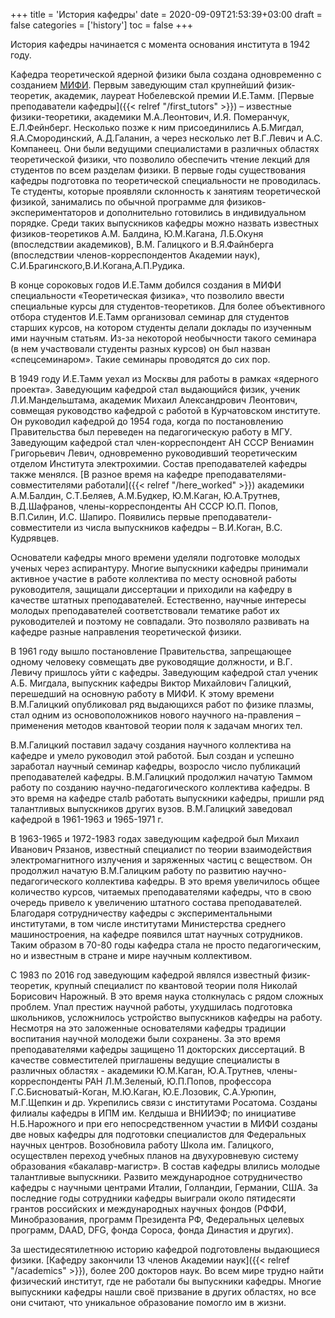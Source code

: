 +++
title = 'История кафедры'
date = 2020-09-09T21:53:39+03:00
draft = false
categories = ['history']
toc = false
+++

История кафедры начинается с момента основания института в 1942 году.

Кафедра  теоретической ядерной физики была создана одновременно с созданием [МИФИ](https://mephi.ru). Первым  заведующим стал  крупнейший  физик-теоретик, академик, лауреат  Нобелевской премии И.Е.Тамм.  [Первые  преподаватели  кафедры]({{< relref "/first_tutors" >}}) – известные физики-теоретики, академики М.А.Леонтович, И.Я. Померанчук, Е.Л.Фейнберг. Несколько позже к ним присоединились А.Б.Мигдал, Я.А.Смородинский, А.Д.Галанин, а через несколько лет В.Г.Левич и А.С. Компанеец. Они  были ведущими  специалистами  в  различных областях теоретической физики, что позволило обеспечить чтение лекций для студентов по всем разделам физики. В первые годы существования кафедры подготовка по теоретической специальности не проводилась. Те студенты, которые проявляли склонность к занятиям теоретической физикой, занимались по обычной программе для физиков-экспериментаторов и дополнительно готовились в индивидуальном порядке. Среди таких выпускников кафедры можно назвать известных физиков-теоретиков А.М. Балдина, Ю.М.Кагана, Л.Б.Окуня (впоследствии академиков), В.М. Галицкого и В.Я.Файнберга (впоследствии членов-корреспондентов Академии наук), С.И.Брагинского,В.И.Когана,А.П.Рудика.
<!--more-->
В конце сороковых годов И.Е.Тамм добился создания в МИФИ специальности «Теоретическая физика», что позволило ввести специальные курсы для студентов-теоретиков. Для более объективного отбора студентов И.Е.Тамм организовал семинар для студентов старших курсов, на котором студенты делали доклады по изученным ими научным статьям. Из-за некоторой необычности такого семинара (в нем участвовали студенты разных курсов) он был назван «спецсеминаром». Такие семинары проводятся до сих пор.

В 1949 году И.Е.Тамм уехал из Москвы для работы в рамках «ядерного проекта». Заведующим кафедрой стал выдающийся физик, ученик Л.И.Мандельштама, академик Михаил Александрович Леонтович, совмещая руководство кафедрой с работой в Курчатовском институте. Он руководил кафедрой до 1954 года, когда по постановлению Правительства был переведен на педагогическую работу в МГУ. Заведующим кафедрой стал член-корреспондент АН СССР Вениамин Григорьевич Левич, одновременно руководивший теоретическим отделом Института электрохимии. Состав преподавателей кафедры также менялся. [В разное время на кафедре преподавателями-совместителями работали]({{< relref "/here_worked" >}}) академики А.М.Балдин, С.Т.Беляев, А.М.Будкер, Ю.М.Каган, Ю.А.Трутнев, В.Д.Шафранов, члены-корреспонденты АН  СССР Ю.П. Попов, В.П.Силин, И.С. Шапиро. Появились первые преподаватели-совместители из числа выпускников кафедры – В.И.Коган, В.С. Кудрявцев.

Основатели кафедры много времени уделяли подготовке молодых ученых через аспирантуру. Многие выпускники кафедры принимали активное участие в работе коллектива по месту основной работы руководителя, защищали диссертации и приходили на кафедру в качестве штатных преподавателей. Естественно, научные интересы молодых преподавателей соответствовали тематике работ их руководителей и поэтому не совпадали. Это позволяло развивать  на кафедре разные направления теоретической физики.

В 1961 году вышло постановление Правительства, запрещающее одному человеку совмещать две руководящие должности, и В.Г. Левичу пришлось уйти с кафедры. Заведующим кафедрой стал ученик А.Б. Мигдала, выпускник кафедры Виктор Михайлович Галицкий, перешедший на основную работу в МИФИ. К этому времени В.М.Галицкий опубликовал ряд выдающихся работ по физике плазмы, стал одним из основоположников нового научного на-правления – применения методов квантовой теории поля к задачам многих тел.

В.М.Галицкий поставил задачу создания научного коллектива на кафедре и умело руководил этой работой. Был создан и успешно заработал научный семинар кафедры, возросло число публикаций преподавателей кафедры. В.М.Галицкий продолжил начатую Таммом работу по созданию научно-педагогического коллектива кафедры. В это время на кафедре сталb работать выпускники кафедры, пришли ряд талантливых выпускников других вузов. В.М.Галицкий заведовал кафедрой в 1961-1963 и 1965-1971 г.

В 1963-1965 и 1972-1983 годах заведующим кафедрой был Михаил Иванович Рязанов, известный специалист по теории взаимодействия электромагнитного излучения и заряженных частиц с веществом. Он продолжил начатую В.М.Галицким работу по развитию научно-педагогического коллектива кафедры. В это время увеличилось  общее количество курсов, читаемых преподавателями кафедры, что в свою очередь привело к увеличению штатного состава преподавателей. Благодаря сотрудничеству кафедры с экспериментальными институтами, в том числе институтами Министерства среднего машиностроения, на кафедре появился штат научных сотрудников. Таким образом в 70-80 годы кафедра стала не просто педагогическим, но и известным в стране и мире научным коллективом.

С 1983 по 2016 год заведующим кафедрой являлся известный физик-теоретик, крупный специалист по квантовой теории поля Николай Борисович Нарожный. В это время наука столкнулась с рядом сложных проблем. Упал престиж научной работы, ухудшилась подготовка школьников, усложнилось устройство выпускников кафедры на работу. Несмотря на это заложенные основателями кафедры традиции воспитания научной молодежи были сохранены. За это время преподавателями кафедры защищено 11 докторских диссертаций. В  качестве совместителей приглашены ведущие специалисты в различных областях - академики Ю.М.Каган, Ю.А.Трутнев, члены-корреспонденты РАН Л.М.Зеленый, Ю.П.Попов, профессора Г.С.Бисноватый-Коган, М.Ю.Каган, Ю.Е.Лозовик, С.А.Урюпин,  М.Г.Щепкин и др. Укрепились связи с институтами Росатома. Созданы филиалы кафедры в ИПМ им. Келдыша и ВНИИЭФ; по инициативе Н.Б.Нарожного и при его непосредственном участии в МИФИ созданы две новых кафедры для подготовки специалистов для Федеральных научных центров. Возобновила работу Школа им. Галицкого, осуществлен переход учебных планов на двухуровневую систему образования «бакалавр-магистр». В состав кафедры влились молодые талантливые выпускники. Развито международное сотрудничество кафедры с  научными центрами Италии, Голландии, Германии, США. За последние годы сотрудники кафедры выиграли около пятидесяти грантов российских и международных научных фондов (РФФИ, Минобразования, программ Президента РФ, Федеральных целевых программ, DAAD, DFG, фонда Сороса, фонда Династия и других).

За шестидесятилетнюю историю  кафедрой  подготовлены  выдающиеся физики. [Кафедру закончили 13 членов Академии наук]({{< relref "/academics" >}}), более  200 докторов наук. Во  всем  мире  трудно найти физический  институт, где не работали бы выпускники кафедры. Многие выпускники кафедры нашли своё призвание в других областях, но все они считают, что уникальное образование помогло им в жизни.